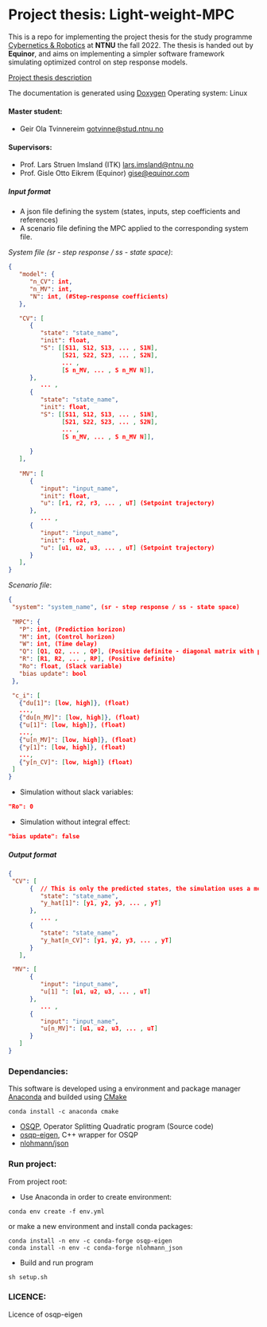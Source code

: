 # Project thesis: Light-weight-MPC

This is a repo for implementing the project thesis for the study programme [Cybernetics & Robotics](https://www.ntnu.no/studier/mttk) at **NTNU** the fall 2022. The thesis is handed out by **Equinor**, and aims on implementing a simpler software framework simulating optimized control on step response models. 

[Project thesis description](https://www.itk.ntnu.no/ansatte/imsland_lars/projects2022.html)

The documentation is generated using [Doxygen](https://doxygen.nl/)
Operating system: Linux

#### Master student: 
- Geir Ola Tvinnereim gotvinne@stud.ntnu.no

#### Supervisors:
- Prof. Lars Struen Imsland (ITK) lars.imsland@ntnu.no
- Prof. Gisle Otto Eikrem (Equinor) gise@equinor.com

##### Input format
- A json file defining the system (states, inputs, step coefficients and references)
- A scenario file defining the MPC applied to the corresponding system file. 

  
*System file (sr - step response / ss - state space)*:
```json
{
   "model": {
      "n_CV": int,
      "n_MV": int,
      "N": int, (#Step-response coefficients)
   },

   "CV": [
      { 
         "state": "state_name",
         "init": float,
         "S": [[S11, S12, S13, ... , S1N],
               [S21, S22, S23, ... , S2N], 
               ... , 
               [S n_MV, ... , S n_MV N]],
      }, 
         ... ,
      { 
         "state": "state_name",
         "init": float,
         "S": [[S11, S12, S13, ... , S1N],
               [S21, S22, S23, ... , S2N], 
               ... , 
               [S n_MV, ... , S n_MV N]],
         
      }
   ],
   
   "MV": [
      {
         "input": "input_name", 
         "init": float,
         "u": [r1, r2, r3, ... , uT] (Setpoint trajectory)
      },
         ... , 
      {
         "input": "input_name",
         "init": float,
         "u": [u1, u2, u3, ... , uT] (Setpoint trajectory)
      } 
   ],                         
}
```

*Scenario file*:
```json  
{
 "system": "system_name", (sr - step response / ss - state space)
 
 "MPC": {
   "P": int, (Prediction horizon)
   "M": int, (Control horizon)
   "W": int, (Time delay)
   "Q": [Q1, Q2, ... , QP], (Positive definite - diagonal matrix with positive elements)
   "R": [R1, R2, ... , RP], (Positive definite)
   "Ro": float, (Slack variable)
   "bias update": bool
 },

 "c_i": [
   {"du[1]": [low, high]}, (float)
   ...,
   {"du[n_MV]": [low, high]}, (float)
   {"u[1]": [low, high]}, (float)
   ...,
   {"u[n_MV]": [low, high]}, (float)
   {"y[1]": [low, high]}, (float)
   ...,
   {"y[n_CV]": [low, high]} (float)
 ]
}
``` 

- Simulation without slack variables: 
```json
"Ro": 0
```
- Simulation without integral effect:
```json
"bias update": false 
```

##### Output format
```json  
{
 "CV": [ 
      {  // This is only the predicted states, the simulation uses a model.
         "state": "state_name",
         "y_hat[1]": [y1, y2, y3, ... , yT] 
      }, 
         ... , 
      { 
         "state": "state_name",
         "y_hat[n_CV]": [y1, y2, y3, ... , yT] 
      }
   ],

 "MV": [ 
      {
         "input": "input_name",
         "u[1] ": [u1, u2, u3, ... , uT] 
      }, 
         ... , 
      { 
         "input": "input_name",
         "u[n_MV]": [u1, u2, u3, ... , uT] 
      }
   ]
}
``` 

### Dependancies:
This software is developed using a environment and package manager [Anaconda](https://www.anaconda.com/products/distribution) and builded using [CMake](https://cmake.org/)

```console 
conda install -c anaconda cmake
```

- [OSQP](https://osqp.org/), Operator Splitting Quadratic program (Source code)
- [osqp-eigen](https://github.com/robotology/osqp-eigen), C++ wrapper for OSQP 
- [nlohmann/json](https://json.nlohmann.me/api/basic_json/)


### Run project: 
From project root: 

- Use Anaconda in order to create environment:
```console
conda env create -f env.yml
```

or make a new environment and install conda packages: 
```console
conda install -n env -c conda-forge osqp-eigen
conda install -n env -c conda-forge nlohmann_json
```

- Build and run program
```console
sh setup.sh
```

### LICENCE:
Licence of osqp-eigen





